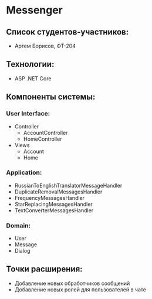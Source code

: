 # Messenger
## Список студентов-участников:
- Артем Борисов, ФТ-204
## Технологии:
- ASP .NET Core
## Компоненты системы:
### User Interface:
- Controller
  - AccountController
  - HomeController
- Views
  - Account
  - Home
### Application:
- RussianToEnglishTranslatorMessageHandler
- DuplicateRemovalMessagesHandler
- FrequencyMessagesHandler
- StarReplacingMessagesHandler
- TextConverterMessagesHandler
### Domain:
- User
- Message
- Dialog
## Точки расширения:
- Добавление новых обработчиков сообщений
- Добавление новых ролей для пользователей в чате

